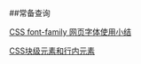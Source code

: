 ##常备查询

[CSS font-family 网页字体使用小结](http://moxfive.xyz/2015/12/09/css-font-family/) 

[CSS块级元素和行内元素](http://jeffjade.com/2015/06/24/2015-06-24-css-block-inline/) 

